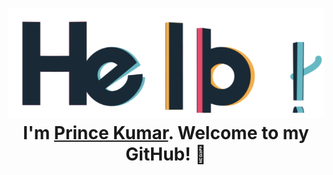 <h1 align="center"> <img src="https://github.com/princefriends28/princefriends28/blob/main/assets/hello.gif" alt="hello-gif"> <br >I'm <a href="https://www.linkedin.com/in/prince-kumar-b83386218/">Prince Kumar</a>. Welcome to my GitHub! 🤗</h1>

<!--<img align="right" alt="Coder GIF" height=250 width=300 src="https://github.com/princefriends28/princefriends28/blob/main/assets/youNme.gif?raw=true" />-->
